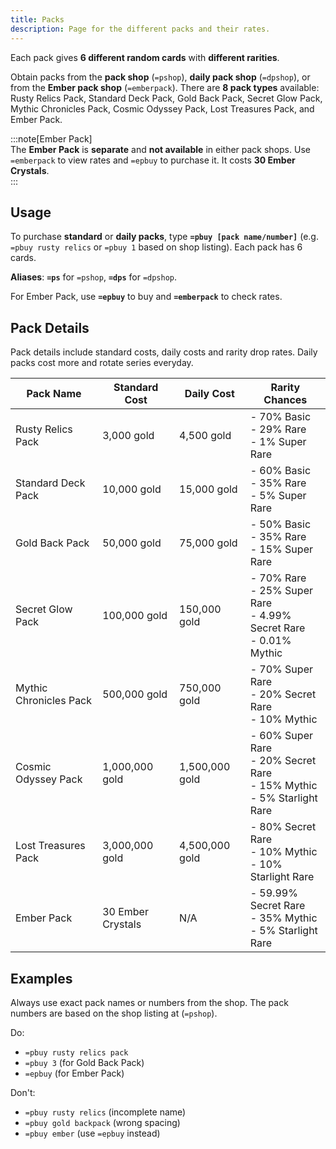 ```yaml
---
title: Packs
description: Page for the different packs and their rates.
---
```


Each pack gives **6 different random cards** with **different rarities**.

Obtain packs from the **pack shop** (`=pshop`), **daily pack shop** (`=dpshop`), or from the **Ember pack shop** (`=emberpack`). There are **8 pack types** available: Rusty Relics Pack, Standard Deck Pack, Gold Back Pack, Secret Glow Pack, Mythic Chronicles Pack, Cosmic Odyssey Pack, Lost Treasures Pack, and Ember Pack.

:::note[Ember Pack]  
The **Ember Pack** is **separate** and **not available** in either pack shops. Use `=emberpack` to view rates and `=epbuy` to purchase it. It costs **30 Ember Crystals**.  
:::

## Usage

To purchase **standard** or **daily packs**, type **`=pbuy [pack name/number]`** (e.g. `=pbuy rusty relics` or `=pbuy 1` based on shop listing). Each pack has 6 cards.

**Aliases**: **`=ps`** for `=pshop`, **`=dps`** for `=dpshop`.

For Ember Pack, use **`=epbuy`** to buy and **`=emberpack`** to check rates.

## Pack Details

Pack details include standard costs, daily costs and rarity drop rates. Daily packs cost more and rotate series everyday.

| Pack Name              | Standard Cost     | Daily Cost     | Rarity Chances                                                               |
| ---------------------- | ----------------- | -------------- | ---------------------------------------------------------------------------- |
| Rusty Relics Pack      | 3,000 gold        | 4,500 gold     | - 70% Basic<br>- 29% Rare<br>- 1% Super Rare                                 |
| Standard Deck Pack     | 10,000 gold       | 15,000 gold    | - 60% Basic<br>- 35% Rare<br>- 5% Super Rare                                 |
| Gold Back Pack         | 50,000 gold       | 75,000 gold    | - 50% Basic<br>- 35% Rare<br>- 15% Super Rare                                |
| Secret Glow Pack       | 100,000 gold      | 150,000 gold   | - 70% Rare<br>- 25% Super Rare<br>- 4.99% Secret Rare<br>- 0.01% Mythic      |
| Mythic Chronicles Pack | 500,000 gold      | 750,000 gold   | - 70% Super Rare<br>- 20% Secret Rare<br>- 10% Mythic                        |
| Cosmic Odyssey Pack    | 1,000,000 gold    | 1,500,000 gold | - 60% Super Rare<br>- 20% Secret Rare<br>- 15% Mythic<br>- 5% Starlight Rare |
| Lost Treasures Pack    | 3,000,000 gold    | 4,500,000 gold | - 80% Secret Rare<br>- 10% Mythic<br>- 10% Starlight Rare                    |
| Ember Pack             | 30 Ember Crystals | N/A            | - 59.99% Secret Rare<br>- 35% Mythic<br>- 5% Starlight Rare                  |

## Examples

Always use exact pack names or numbers from the shop. The pack numbers are based on the shop listing at (`=pshop`).

Do:

- `=pbuy rusty relics pack`
- `=pbuy 3` (for Gold Back Pack)
- `=epbuy` (for Ember Pack)

Don't:

- `=pbuy rusty relics` (incomplete name)
- `=pbuy gold backpack` (wrong spacing)
- `=pbuy ember` (use `=epbuy` instead)
